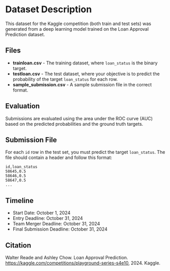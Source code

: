 
# Dataset Description

This dataset for the Kaggle competition (both train and test sets) was generated from a deep learning model trained on the Loan Approval Prediction dataset.

## Files

- **trainloan.csv** - The training dataset, where `loan_status` is the binary target.
- **testloan.csv** - The test dataset, where your objective is to predict the probability of the target `loan_status` for each row.
- **sample_submission.csv** - A sample submission file in the correct format.

## Evaluation

Submissions are evaluated using the area under the ROC curve (AUC) based on the predicted probabilities and the ground truth targets.

## Submission File

For each `id` row in the test set, you must predict the target `loan_status`. The file should contain a header and follow this format:

```plaintext
id,loan_status
58645,0.5
58646,0.5
58647,0.5
...
```

## Timeline

- Start Date: October 1, 2024
- Entry Deadline: October 31, 2024
- Team Merger Deadline: October 31, 2024
- Final Submission Deadline: October 31, 2024

## Citation

Walter Reade and Ashley Chow. Loan Approval Prediction. https://kaggle.com/competitions/playground-series-s4e10, 2024. Kaggle.
```
